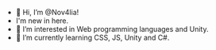 - 👋 Hi, I’m @Nov4lia!
-  I'm new in here.
- 👀 I’m interested in Web programming languages and Unity.
- 🌱 I’m currently learning CSS, JS, Unity and C#.

